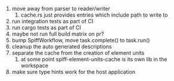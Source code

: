 1. move away from parser to reader/writer
   1. cache.rs just provides entries which include path to write to
1. run integration tests as part of CI
1. run cargo tests as part of CI
1. maybe not run full build matrix on pr?
1. bump SpiffWorkflow, move task.complete() to task.run()
1. cleanup the auto generated descriptions
1. separate the cache from the creation of element units
   1. at some point spiff-element-units-cache is its own lib in the workspace
1. make sure type hints work for the host application
